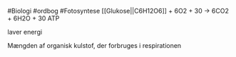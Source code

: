 #Biologi #ordbog #Fotosyntese 
[[Glukose||C6H12O6]] + 6O2 + 30 → 6CO2 + 6H2O + 30 ATP

laver energi

Mængden af organisk kulstof, der forbruges i respirationen